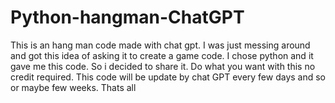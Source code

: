 # Python-hangman-ChatGPT
This is an hang man code made with chat gpt. I was just messing around and got this idea of asking it to create a game code.
I chose python and it gave me this code.
So i decided to share it.
Do what you want with this no credit required.
This code will be update by chat GPT every few days and so or maybe few weeks.
Thats all
